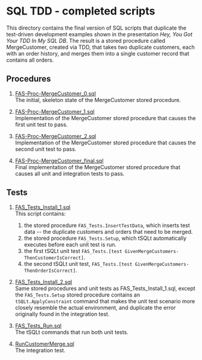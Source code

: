 # SQL TDD - completed scripts

This directory contains the final version of SQL scripts that duplicate the test-driven development examples shown in the presentation *Hey, You Got Your TDD In My SQL DB*. The result is a stored procedure called MergeCustomer, created via TDD, that takes two duplicate customers, each with an order history, and merges them into a single customer record that contains all orders.

## Procedures

1. [FAS-Proc-MergeCustomer_0.sql](./Food_And_Stuff/Procedures/FAS-Proc-MergeCustomer_0.sql)<br>
    The initial, skeleton state of the MergeCustomer stored procedure.

2. [FAS-Proc-MergeCustomer_1.sql](./Food_And_Stuff/Procedures/FAS-Proc-MergeCustomer_1.sql)<br>
    Implementation of the MergeCustomer stored procedure that causes the first unit test to pass.

3. [FAS-Proc-MergeCustomer_2.sql](./Food_And_Stuff/Procedures/FAS-Proc-MergeCustomer_2.sql)<br>
    Implementation of the MergeCustomer stored procedure that causes the second unit test to pass.

4. [FAS-Proc-MergeCustomer_final.sql](./Food_And_Stuff/Procedures/FAS-Proc-MergeCustomer_final.sql)<br>
    Final implementation of the MergeCustomer stored procedure that causes all unit and integration tests to pass.

## Tests

1. [FAS_Tests_Install_1.sql](./Food_And_Stuff/Tests/FAS_Tests_Install_1.sql)<br>
This script contains:
    1. the stored procedure `FAS_Tests.InsertTestData`, which inserts test data -- the duplicate customers and orders that need to be merged.<br>
    2. the stored procedure `FAS_Tests.Setup`, which tSQLt automatically executes before each unit test is run.<br>
    3. the first tSQLt unit test `FAS_Tests.[test GivenMergeCustomers-ThenCustomerIsCorrect]`.<br>
    4. the second tSQLt unit test, `FAS_Tests.[test GivenMergeCustomers-ThenOrderIsCorrect]`.<br>

2. [FAS_Tests_Install_2.sql](./Food_And_Stuff/Tests/FAS_Tests_Install_2.sql)<br>
    Same stored procedures and unit tests as FAS_Tests_Install_1.sql, except the `FAS_Tests.Setup` stored procedure contains an `tSQLt.ApplyConstraint` command that makes the unit test scenario more closely resemble the actual environment, and duplicate the error originally found in the integration test.

3. [FAS_Tests_Run.sql](./Food_And_Stuff/Tests/FAS_Tests_Run.sql)<br>
    The tSQLt commands that run both unit tests.

4. [RunCustomerMerge.sql](./Food_And_Stuff/Tests/RunCustomerMerge.sql)<br>
    The integration test.
